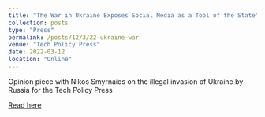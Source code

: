 ```yaml
---
title: "The War in Ukraine Exposes Social Media as a Tool of the State"
collection: posts
type: "Press"
permalink: /posts/12/3/22-ukraine-war
venue: "Tech Policy Press"
date: 2022-03-12
location: "Online"
---
```


Opinion piece with Nikos Smyrnaios on the illegal invasion of Ukraine by Russia for the Tech Policy Press

[Read here](https://techpolicy.press/the-war-in-ukraine-exposes-social-media-as-a-tool-of-the-state/)
